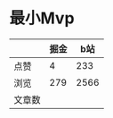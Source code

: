 # 最小Mvp

|        | 掘金 | b站  |
| ------ | ---- | ---- |
| 点赞   | 4    |  233   |
| 浏览   | 279    |  2566    |
| 文章数 |     |     |

